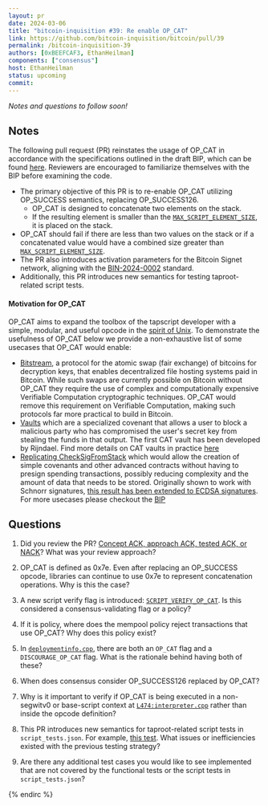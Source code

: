 ```yaml
---
layout: pr
date: 2024-03-06
title: "bitcoin-inquisition #39: Re enable OP_CAT"
link: https://github.com/bitcoin-inquisition/bitcoin/pull/39
permalink: /bitcoin-inquisition-39
authors: [0xBEEFCAF3, EthanHeilman]
components: ["consensus"]
host: EthanHeilman
status: upcoming
commit:
---
```


_Notes and questions to follow soon!_

## Notes

The following pull request (PR) reinstates the usage of OP_CAT in accordance with the specifications outlined in the draft BIP, which can be found [here](https://github.com/bitcoin/bips/pull/1525). Reviewers are encouraged to familiarize themselves with the BIP before examining the code.

- The primary objective of this PR is to re-enable OP_CAT utilizing OP_SUCCESS semantics, replacing OP_SUCCESS126.
  - OP_CAT is designed to concatenate two elements on the stack.
  - If the resulting element is smaller than the [`MAX_SCRIPT_ELEMENT_SIZE`](https://github.com/0xBEEFCAF3/bitcoin/blob/armin/re-enable-op-cat/src/script/script.h#L24), it is placed on the stack.
- OP_CAT should fail if there are less than two values on the stack or if a concatenated value would have a combined size greater than [`MAX_SCRIPT_ELEMENT_SIZE`](https://github.com/0xBEEFCAF3/bitcoin/blob/armin/re-enable-op-cat/src/script/script.h#L24).
- The PR also introduces activation parameters for the Bitcoin Signet network, aligning with the [BIN-2024-0002](https://github.com/bitcoin-inquisition/binana/blob/master/2024/BIN-2024-0002.md) standard.
- Additionally, this PR introduces new semantics for testing taproot-related script tests.

#### Motivation for OP_CAT
OP_CAT aims to expand the toolbox of the tapscript developer with a simple, modular, and useful opcode in the [spirit of Unix](https://harmful.cat-v.org/cat-v/unix_prog_design.pdf). To demonstrate the usefulness of OP_CAT below we provide a non-exhaustive list of some usecases that OP_CAT would enable:

* [Bitstream](https://robinlinus.com/bitstream.pdf), a protocol for the atomic swap (fair exchange) of bitcoins for decryption keys, that enables decentralized file hosting systems paid in Bitcoin. While such swaps are currently possible on Bitcoin without OP_CAT they require the use of complex and computationally expensive Verifiable Computation cryptographic techniques. OP_CAT would remove this requirement on Verifiable Computation, making such protocols far more practical to build in Bitcoin.
* [Vaults](http://fc16.ifca.ai/bitcoin/papers/MES16.pdf) which are a specialized covenant that allows a user to block a malicious party who has compromised the user's secret key from stealing the funds in that output. The first CAT vault has been developed by Rijndael. Find more details on CAT vaults in practice [here](https://delvingbitcoin.org/t/basic-vault-prototype-using-op-cat/576)
* [Replicating CheckSigFromStack](https://medium.com/blockstream/cat-and-schnorr-tricks-i-faf1b59bd298) which would allow the creation of simple covenants and other advanced contracts without having to presign spending transactions, possibly reducing complexity and the amount of data that needs to be stored. Originally shown to work with Schnorr signatures, [this result has been extended to ECDSA signatures](https://gist.github.com/RobinLinus/9a69f5552be94d13170ec79bf34d5e85#file-covenants_cat_ecdsa-md).
For more usecases please checkout the [BIP](https://github.com/bitcoin/bips/pull/1525)


## Questions

1. Did you review the PR? [Concept ACK, approach ACK, tested ACK, or NACK](https://github.com/bitcoin/bitcoin/blob/master/CONTRIBUTING.md#peer-review)? What was your review approach?

1. OP_CAT is defined as 0x7e. Even after replacing an OP_SUCCESS opcode, libraries can continue to use 0x7e to represent concatenation operations. Why is this the case?

1. A new script verify flag is introduced: [`SCRIPT_VERIFY_OP_CAT`](https://github.com/0xBEEFCAF3/bitcoin/blob/armin/re-enable-op-cat/src/script/interpreter.h#L162). Is this considered a consensus-validating flag or a policy?

1. If it is policy, where does the mempool policy reject transactions that use OP_CAT? Why does this policy exist?

1. In [`deploymentinfo.cpp`](https://github.com/0xBEEFCAF3/bitcoin/blob/armin/re-enable-op-cat/src/deploymentinfo.cpp#L96), there are both an `OP_CAT` flag and a `DISCOURAGE_OP_CAT` flag. What is the rationale behind having both of these?

1. When does consensus consider OP_SUCCESS126 replaced by OP_CAT?

1. Why is it important to verify if OP_CAT is being executed in a non-segwitv0 or base-script context at [`L474:interpreter.cpp`](https://github.com/0xBEEFCAF3/bitcoin/blob/armin/re-enable-op-cat/src/script/interpreter.cpp#L475) rather than inside the opcode definition?

1. This PR introduces new semantics for taproot-related script tests in `script_tests.json`. For example, [this test](https://github.com/0xBEEFCAF3/bitcoin/blob/armin/re-enable-op-cat/src/test/data/script_tests.json#L2531). What issues or inefficiencies existed with the previous testing strategy?

1. Are there any additional test cases you would like to see implemented that are not covered by the functional tests or the script tests in `script_tests.json`?

<!-- TODO: After a meeting, uncomment and add meeting log between the irc tags

## Meeting Log

### Meeting 1

{% irc %}
-->

<!-- TODO: For additional meetings, add the logs to the same irc block. This ensures line numbers keep increasing, avoiding hyperlink conflicts for identical line numbers across meetings.

### Meeting 2

-->

{% endirc %}
